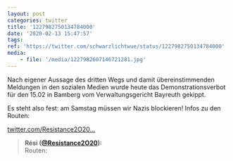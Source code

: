 ```yaml
---
layout: post
categories: twitter
title: '1227982750134784000'
date: '2020-02-13 15:47:57'
tags: 
ref: 'https://twitter.com/schwarzlichtwue/status/1227982750134784000'
media:
    - file: '/media/1227982607146721281.jpg'
---
```

Nach eigener Aussage des dritten Wegs und damit übereinstimmenden Meldungen in den sozialen Medien wurde heute das Demonstrationsverbot für den 15.02 in Bamberg vom Verwaltungsgericht Bayreuth gekippt.

Es steht also fest: am Samstag müssen wir Nazis blockieren! 
Infos zu den Routen:

[twitter.com/Resistance2O20…](https://twitter.com/Resistance2O20/status/1227983943577763843?s=19)
> <b>Rési ([@Resistance2O20](https://twitter.com/Resistance2O20)):</b>  
>Routen:   

